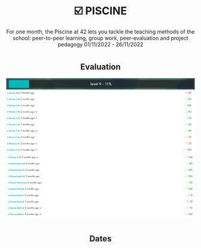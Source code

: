 # <h1 align="center"> :ballot_box_with_check: PISCINE</h1>
<p align="center">
For one month, the Piscine at 42 lets you tackle the teaching methods of the school: peer-to-peer learning, group work, peer-evaluation and project pedagogy
  01/11/2022 - 26/11/2022
</p>

# <h2 align="center"> Evaluation </h2>
<p align="center">
<a><img src="Resources/level.png" alt="level" class="centerImage"/></a><br />
<a><img src="Resources/piscine01.png" alt="evaluation" class="centerImage"/></a><br />
  <a><img src="Resources/piscine02.png" alt="evaluation" class="centerImage"/></a><br />
</p>

# <h2 align="center"> Dates </h2>
